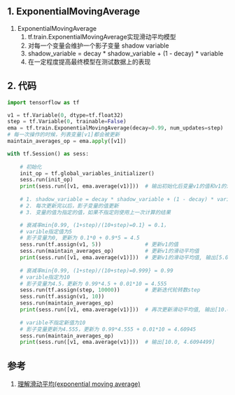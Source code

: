 
## 1. ExponentialMovingAverage

1. ExponentialMovingAverage
    1. tf.train.ExponentialMovingAverage实现滑动平均模型
    2. 对每一个变量会维护一个影子变量 shadow variable
    3. shadow_variable = decay * shadow_variable + (1 - decay) * variable
    4. 在一定程度提高最终模型在测试数据上的表现

## 2. 代码

```py
import tensorflow as tf

v1 = tf.Variable(0, dtype=tf.float32)
step = tf.Variable(0, trainable=False)
ema = tf.train.ExponentialMovingAverage(decay=0.99, num_updates=step)
# 每一次操作的时候，列表变量[v1]都会被更新
maintain_averages_op = ema.apply([v1]) 

with tf.Session() as sess:
    
    # 初始化
    init_op = tf.global_variables_initializer()
    sess.run(init_op)
    print(sess.run([v1, ema.average(v1)]))  # 输出初始化后变量v1的值和v1的滑动平均值 输出[0.0, 0.0]
    
    # 1. shadow_variable = decay * shadow_variable + (1 - decay) * variable
    # 2. 每次更新完以后，影子变量的值更新
    # 3. 变量的值为指定的值，如果不指定则使用上一次计算的结果

    # 衰减率min{0.99, (1+step)/(10+step)=0.1} = 0.1，
    # varible指定值为5
    # 影子变量为0, 更新为 0.1*0 + 0.9*5 = 4.5
    sess.run(tf.assign(v1, 5))              # 更新v1的值
    sess.run(maintain_averages_op)          # 更新v1的滑动平均值
    print(sess.run([v1, ema.average(v1)]))  # 更新v1的滑动平均值, 输出[5.0, 4.5]
    
    # 衰减率min{0.99, (1+step)/(10+step)=0.999} = 0.99
    # varible指定为10
    # 影子变量为4.5，更新为 0.99*4.5 + 0.01*10 = 4.555
    sess.run(tf.assign(step, 10000))        # 更新迭代轮转数step
    sess.run(tf.assign(v1, 10))
    sess.run(maintain_averages_op)
    print(sess.run([v1, ema.average(v1)]))  # 再次更新滑动平均值, 输出[10.0, 4.5549998]
    
    # varible不指定新值为10
    # 影子变量更新为4.555，更新为 0.99*4.555 + 0.01*10 = 4.60945
    sess.run(maintain_averages_op)
    print(sess.run([v1, ema.average(v1)]))  # 输出[10.0, 4.6094499]
```

## 参考

1. [理解滑动平均(exponential moving average)](https://www.cnblogs.com/wuliytTaotao/p/9479958.html)